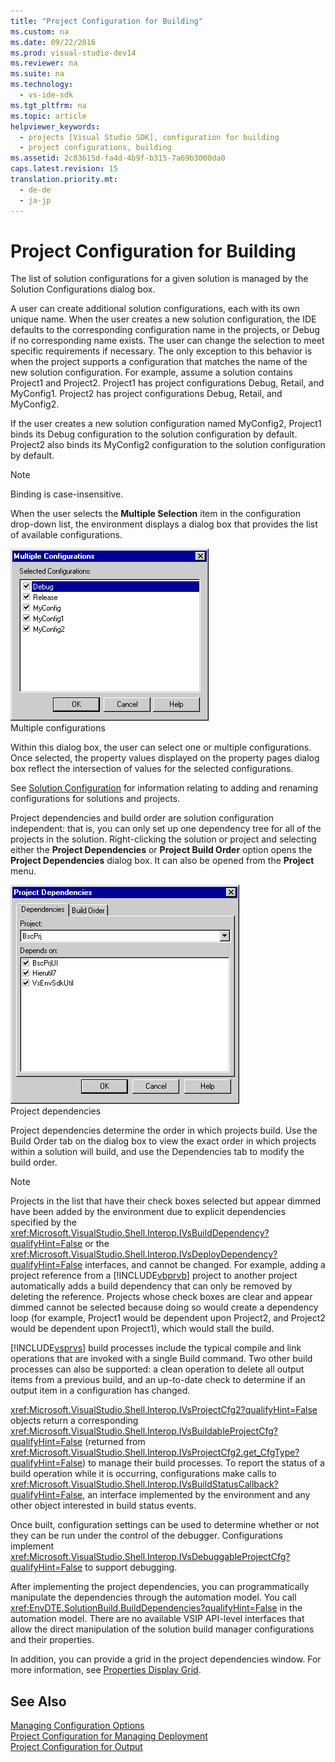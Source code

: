```yaml
---
title: "Project Configuration for Building"
ms.custom: na
ms.date: 09/22/2016
ms.prod: visual-studio-dev14
ms.reviewer: na
ms.suite: na
ms.technology: 
  - vs-ide-sdk
ms.tgt_pltfrm: na
ms.topic: article
helpviewer_keywords: 
  - projects [Visual Studio SDK], configuration for building
  - project configurations, building
ms.assetid: 2c83615d-fa4d-4b9f-b315-7a69b3000da0
caps.latest.revision: 15
translation.priority.mt: 
  - de-de
  - ja-jp
---
```

# Project Configuration for Building
The list of solution configurations for a given solution is managed by the Solution Configurations dialog box.  
  
 A user can create additional solution configurations, each with its own unique name. When the user creates a new solution configuration, the IDE defaults to the corresponding configuration name in the projects, or Debug if no corresponding name exists. The user can change the selection to meet specific requirements if necessary. The only exception to this behavior is when the project supports a configuration that matches the name of the new solution configuration. For example, assume a solution contains Project1 and Project2. Project1 has project configurations Debug, Retail, and MyConfig1. Project2 has project configurations Debug, Retail, and MyConfig2.  
  
 If the user creates a new solution configuration named MyConfig2, Project1 binds its Debug configuration to the solution configuration by default. Project2 also binds its MyConfig2 configuration to the solution configuration by default.  
  
> [!NOTE]
>  Binding is case-insensitive.  
  
 When the user selects the **Multiple Selection** item in the configuration drop-down list, the environment displays a dialog box that provides the list of available configurations.  
  
 ![Multiple Configurations](../vs140/media/vsmultiplecfgs.gif "vsMultipleCfgs")  
Multiple configurations  
  
 Within this dialog box, the user can select one or multiple configurations. Once selected, the property values displayed on the property pages dialog box reflect the intersection of values for the selected configurations.  
  
 See [Solution Configuration](../vs140/solution-configuration.md) for information relating to adding and renaming configurations for solutions and projects.  
  
 Project dependencies and build order are solution configuration independent: that is, you can only set up one dependency tree for all of the projects in the solution. Right-clicking the solution or project and selecting either the **Project Dependencies** or **Project Build Order** option opens the **Project Dependencies** dialog box. It can also be opened from the **Project** menu.  
  
 ![Project Dependencies](../vs140/media/vsprojdependencies.gif "vsProjDependencies")  
Project dependencies  
  
 Project dependencies determine the order in which projects build. Use the Build Order tab on the dialog box to view the exact order in which projects within a solution will build, and use the Dependencies tab to modify the build order.  
  
> [!NOTE]
>  Projects in the list that have their check boxes selected but appear dimmed have been added by the environment due to explicit dependencies specified by the <xref:Microsoft.VisualStudio.Shell.Interop.IVsBuildDependency?qualifyHint=False> or the <xref:Microsoft.VisualStudio.Shell.Interop.IVsDeployDependency?qualifyHint=False> interfaces, and cannot be changed. For example, adding a project reference from a [!INCLUDE[vbprvb](../vs140/includes/vbprvb_md.md)] project to another project automatically adds a build dependency that can only be removed by deleting the reference. Projects whose check boxes are clear and appear dimmed cannot be selected because doing so would create a dependency loop (for example, Project1 would be dependent upon Project2, and Project2 would be dependent upon Project1), which would stall the build.  
  
 [!INCLUDE[vsprvs](../vs140/includes/vsprvs_md.md)] build processes include the typical compile and link operations that are invoked with a single Build command. Two other build processes can also be supported: a clean operation to delete all output items from a previous build, and an up-to-date check to determine if an output item in a configuration has changed.  
  
 <xref:Microsoft.VisualStudio.Shell.Interop.IVsProjectCfg2?qualifyHint=False> objects return a corresponding <xref:Microsoft.VisualStudio.Shell.Interop.IVsBuildableProjectCfg?qualifyHint=False> (returned from <xref:Microsoft.VisualStudio.Shell.Interop.IVsProjectCfg2.get_CfgType?qualifyHint=False>) to manage their build processes. To report the status of a build operation while it is occurring, configurations make calls to <xref:Microsoft.VisualStudio.Shell.Interop.IVsBuildStatusCallback?qualifyHint=False>, an interface implemented by the environment and any other object interested in build status events.  
  
 Once built, configuration settings can be used to determine whether or not they can be run under the control of the debugger. Configurations implement <xref:Microsoft.VisualStudio.Shell.Interop.IVsDebuggableProjectCfg?qualifyHint=False> to support debugging.  
  
 After implementing the project dependencies, you can programmatically manipulate the dependencies through the automation model. You call <xref:EnvDTE.SolutionBuild.BuildDependencies?qualifyHint=False> in the automation model. There are no available VSIP API-level interfaces that allow the direct manipulation of the solution build manager configurations and their properties.  
  
 In addition, you can provide a grid in the project dependencies window. For more information, see [Properties Display Grid](../vs140/properties-display-grid.md).  
  
## See Also  
 [Managing Configuration Options](../vs140/managing-configuration-options.md)   
 [Project Configuration for Managing Deployment](../vs140/project-configuration-for-managing-deployment.md)   
 [Project Configuration for Output](../vs140/project-configuration-for-output.md)